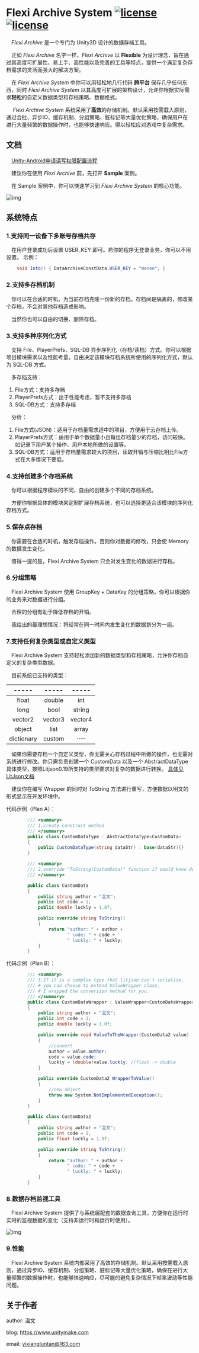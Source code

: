 # Flexi Archive System  [![license](https://img.shields.io/badge/%20license-LGPL--2.1-brightgreen?link=https%3A%2F%2Fgithub.com%2Fwenen-creator%2FFlexiArchiveSystem%2Fblob%2Fmaster%2FLICENSE)](https://github.com/wenen-creator/FlexiArchiveSystem/blob/master/LICENSE)  [![license](https://img.shields.io/badge/Author-%E6%B8%A9%E6%96%87-blue?color=%2333A1C9)](https://github.com/wenen-creator)

&ensp;&ensp;*Flexi Archive* 是一个专门为 Unity3D 设计的数据存档工具。

&ensp;&ensp;正如 *Flexi Archive* 名字一样，*Flexi Archive* 以 **Flexible** 为设计理念，旨在通过其高度可扩展性、易上手、高性能以及完善的工具等特点，提供一个满足复杂存档需求的灵活而强大的解决方案。

&ensp;&ensp;在 *Flexi Archive System* 中你可以用轻松地几行代码 **跨平台** 保存几乎任何东西，同时 *Flexi Archive System* 以其高度可扩展的架构设计，允许你根据实际需求**轻松**的自定义数据类型和存档策略、数据格式。

&ensp;&ensp; *Flexi Archive System* 系统采用了**高效**的存储机制。默认采用按需载入原则，通过合批、异步IO、缓存机制、分组策略、脏标记等大量优化策略，确保用户在进行大量频繁的数据操作时，也能够快速响应。得以轻松应对游戏中复杂需求。


## 文档

&ensp;&ensp;[Unity-Android申请读写权限配置流程](https://www.unitymake.com/archives/unity/3987)

&ensp;&ensp;建议你在使用 *Flexi Archive* 前，先打开 **Sample** 案例。

&ensp;&ensp;在 Sample 案例中，你可以快速学习到 *Flexi Archive System* 的核心功能。

![img](https://github.com/wenen-creator/FlexiArchiveSystem/blob/dev/Misc/img/preview01.PNG)

## 系统特点

### 1.支持同一设备下多账号存档共存 

&ensp;&ensp;在用户登录成功后设置 USER_KEY 即可。若你的程序无登录业务，你可以不用设置。
示例：

``` C#
    void Into() { DataArchiveConstData.USER_KEY = "Wenen"; }
```

### 2.支持多存档机制 

&ensp;&ensp;你可以在合适的时机，为当前存档克隆一份新的存档。存档间是隔离的，修改某个存档，不会对其他存档造成影响。

&ensp;&ensp;当然你也可以自由的切换、删除存档。


### 3.支持多种序列化方式 

&ensp;&ensp;支持 File、PlayerPrefs、SQL-DB 异步序列化（存档/读档）方式。你可以根据项目模块需求以及性能考量，自由决定该模块存档系统所使用的序列化方式，默认为 SQL-DB 方式。

&ensp;&ensp;多存档支持：

1. File方式：支持多存档
2. PlayerPrefs方式：出于性能考虑，暂不支持多存档
3. SQL-DB方式：支持多存档

&ensp;&ensp;分析：
1. File方式(JSON)：适用于存档量需求适中的项目，方便用于云存档上传。 
2. PlayerPrefs方式：适用于单个数据量小且每组存档量少的存档，访问较快。如记录下用户某个操作、用户本地所做的设置等。 
3. SQL-DB方式：适用于存档量需求较大的项目，读取开销与压缩比相比File方式在大多情况下要低。

### 4.支持创建多个存档系统 

&ensp;&ensp;你可以根据程序模块的不同，自由的创建多个不同的存档系统。

&ensp;&ensp;方便你根据具体的模块来定制扩展存档系统，也可以选择更适合该模块的序列化存档方式。

### 5.保存点存档 

&ensp;&ensp;你需要在合适的时机，触发存档操作。否则你对数据的修改，只会使 Memory 的数据发生变化。

&ensp;&ensp;值得一提的是，Flexi Archive System 只会对发生变化的数据进行存档。

### 6.分组策略 

&ensp;&ensp;Flexi Archive System 使用 GroupKey + DataKey 的分组策略，你可以根据你的业务来对数据进行分组。 

&ensp;&ensp;合理的分组有助于降低存档的开销。 

&ensp;&ensp;我给出的最理想情况：将经常在同一时间内发生变化的数据划分为一组。

### 7.支持任何复杂类型或自定义类型 

&ensp;&ensp;Flexi Archive System 支持轻松添加新的数据类型和存档策略，允许你存档自定义的复杂类型数据。 

&ensp;&ensp;目前系统已支持的类型：

|   -----    |  -----  |  -----  |
|:----------:|:-------:|:-------:|
|   float    | double  |   int   |
|    long    |  bool   | string  |
|  vector2   | vector3 | vector4 |
|   object   |  list   |  array  |
| dictionary | custom |  ·····  |

&ensp;&ensp;如果你需要存档一个自定义类型，你无需关心存档过程中所做的操作，也无需对系统进行修改。你只需负责创建一个 CustomData 以及一个 AbstractDataType<CustomData> 具体类型，按照Litjson0.19所支持的类型要求对复杂的数据进行转换。 [具体见LitJson文档](https://litjson.net/blog/2023/11/litjson-v0.19.0-released)

&ensp;&ensp;建议你在编写 Wrapper 的同时对 ToString 方法进行重写，方便数据以明文的形式显示在开发环境中。

代码示例（Plan A）： 
```C#
		/// <summary>
		/// 1.create construct method
		/// </summary>
		public class CustomDataType : AbstractDataType<CustomData>
		{
			public CustomDataType(string dataStr) : base(dataStr){}
		}

		/// <summary>
		/// 2.override "ToString(CustomData)" function if would know detail data
		/// </summary>

		public class CustomData
		{
			public string author = "温文";
			public int code = 1;
			public double luckly = 1.0f;

			public override string ToString()
			{
				return "author: " + author +
					   " code: " + code +
					   " luckly: " + luckly;
			}
		}
```
代码示例（Plan B）：
	
``` C#
		/// <summary>
		/// 3.If it is a complex type that litjson can't serialize,
		/// # you can choose to extend ValueWrapper class,
		/// # I wrapped the conversion method for you.
		/// </summary>
		public class CustomDataWrapper : ValueWrapper<CustomDataWrapper, CustomData2>
		{
			public string author = "温文";
			public int code = 1;
			public double luckly = 1.0f;

			public override void ValueToTheWrapper(CustomData2 value)
			{
				//convert
				author = value.author;
				code = value.code;
				luckly = (double)value.luckly; //float -> double
			}

			public override CustomData2 WrapperToValue()
			{
				//new object
				throw new System.NotImplementedException();
			}
		}

		public class CustomData2
		{
			public string author = "温文";
			public int code = 1;
			public float luckly = 1.0f;

			public override string ToString()
			{
				return "author: " + author +
					   " code: " + code +
					   " luckly: " + luckly;
			}
		}
```

### 8.数据存档监视工具 

&ensp;&ensp;Flexi Archive System 提供了与系统层配套的数据查询工具，方便你在运行时实时的监视数据的变化（支持非运行时和运行时使用）。

![img](https://github.com/wenen-creator/FlexiArchiveSystem/blob/dev/Misc/img/preview02.PNG)

### 9.性能
&ensp;&ensp;Flexi Archive System 系统内部采用了高效的存储机制。默认采用按需载入原则，通过异步IO、缓存机制、分组策略、脏标记等大量优化策略，确保在进行大量频繁的数据操作时，也能够快速响应，尽可能的避免复杂情况下帧率波动等性能问题。

## 关于作者

author: 温文

blog: https://www.unitymake.com

email: yixiangluntan@163.com
